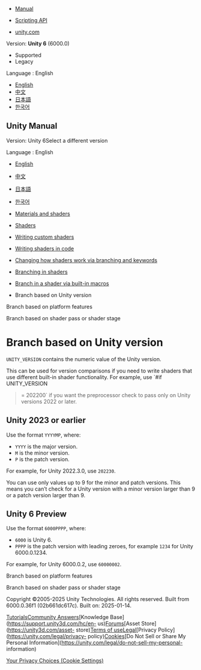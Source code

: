 [](https://docs.unity3d.com)

  * [Manual](../Manual/index.html)
  * [Scripting API](../ScriptReference/index.html)

  * [unity.com](https://unity.com/)

Version: **Unity 6** (6000.0)

  * Supported
  * Legacy

Language : English

  * [English](/Manual/shader-branching-unity-version.html)
  * [中文](/cn/current/Manual/shader-branching-unity-version.html)
  * [日本語](/ja/current/Manual/shader-branching-unity-version.html)
  * [한국어](/kr/current/Manual/shader-branching-unity-version.html)

[](https://docs.unity3d.com)

## Unity Manual

Version: Unity 6Select a different version

Language : English

  * [English](/Manual/shader-branching-unity-version.html)
  * [中文](/cn/current/Manual/shader-branching-unity-version.html)
  * [日本語](/ja/current/Manual/shader-branching-unity-version.html)
  * [한국어](/kr/current/Manual/shader-branching-unity-version.html)

  * [Materials and shaders](materials-and-shaders.html)
  * [Shaders](Shaders.html)
  * [Writing custom shaders](writing-custom-shaders.html)
  * [Writing shaders in code](shader-writing.html)
  * [Changing how shaders work via branching and keywords](SL-MultipleProgramVariants.html)
  * [Branching in shaders](shader-branching.html)
  * [Branch in a shader via built-in macros](shader-branching-built-in-macros.html)
  * Branch based on Unity version

[](shader-branching-platform.html)

Branch based on platform features

[](shader-branching-pass.html)

Branch based on shader pass or shader stage

# Branch based on Unity version

`UNITY_VERSION` contains the numeric value of the Unity version.

This can be used for version comparisons if you need to write shaders that use
different built-in shader functionality. For example, use `#if UNITY_VERSION
>= 202200` if you want the preprocessor check to pass only on Unity versions
2022 or later.

## Unity 2023 or earlier

Use the format `YYYYMP`, where:

  * `YYYY` is the major version.
  * `M` is the minor version.
  * `P` is the patch version.

For example, for Unity 2022.3.0, use `202230`.

You can use only values up to 9 for the minor and patch versions. This means
you can’t check for a Unity version with a minor version larger than 9 or a
patch version larger than 9.

## Unity 6 Preview

Use the format `6000PPPP`, where:

  * `6000` is Unity 6.
  * `PPPP` is the patch version with leading zeroes, for example `1234` for Unity 6000.0.1234.

For example, for Unity 6000.0.2, use `60000002`.

[](shader-branching-platform.html)

Branch based on platform features

[](shader-branching-pass.html)

Branch based on shader pass or shader stage

Copyright ©2005-2025 Unity Technologies. All rights reserved. Built from
6000.0.36f1 (02b661dc617c). Built on: 2025-01-14.

[Tutorials](https://learn.unity.com/)[Community
Answers](https://answers.unity3d.com)[Knowledge
Base](https://support.unity3d.com/hc/en-
us)[Forums](https://forum.unity3d.com)[Asset Store](https://unity3d.com/asset-
store)[Terms of
use](https://docs.unity3d.com/Manual/TermsOfUse.html)[Legal](https://unity.com/legal)[Privacy
Policy](https://unity.com/legal/privacy-
policy)[Cookies](https://unity.com/legal/cookie-policy)[Do Not Sell or Share
My Personal Information](https://unity.com/legal/do-not-sell-my-personal-
information)

[Your Privacy Choices (Cookie Settings)](javascript:void\(0\);)

